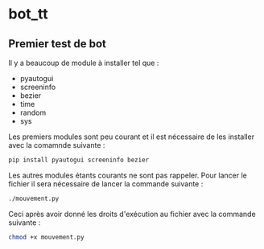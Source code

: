 # bot_tt
## Premier test de bot 
Il y a beaucoup de module à installer tel que :
* pyautogui 
* screeninfo
* bezier
* time
* random
* sys

Les premiers modules sont peu courant et il est nécessaire de les installer avec la comamnde suivante :

```bash
pip install pyautogui screeninfo bezier
```
Les autres modules étants courants ne sont pas rappeler.
Pour lancer le fichier il sera nécessaire de lancer la commande suivante :

```bash
./mouvement.py
```

Ceci après avoir donné les droits d'exécution au fichier avec la commande suivante :

```bash
chmod +x mouvement.py
```

